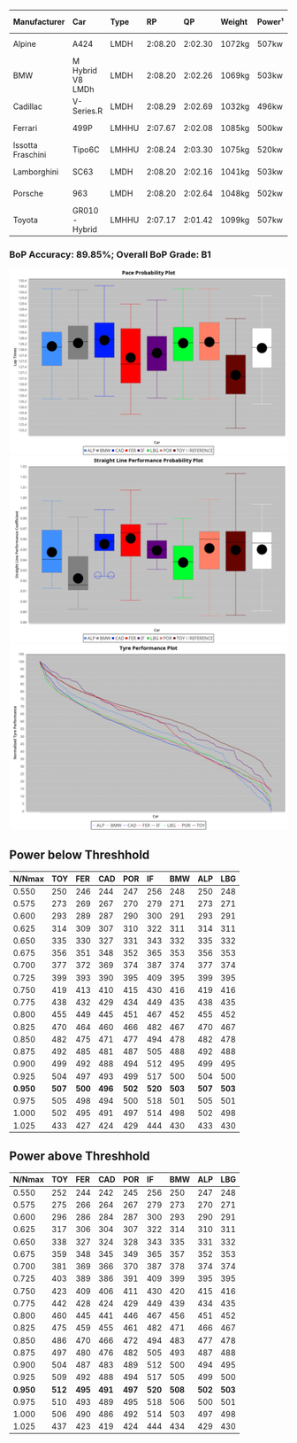 |Manufacturer|Car|Type|RP|QP|Weight|Power¹|Threshhold|PINC|Power²|E/Stint|AVG Vmax|FDS|RDLC|L/Stint|BOP-Grade|ModelAccuracy|ModelPoints|Match%|
|:-|:-|:-|:-|:-|:-|:-|:-|:-|:-|:-|:-|:-|:-|:-|:-|:-|:-|:-|
|Alpine|A424|LMDH|2:08.20|2:02.30|1072kg|507kw|210.0kph|-1%|502kw|900MJ|297.32kph-316.70kph|-|0.99|25|~A1|81.46%|523|97.70%|
|BMW|M Hybrid V8 LMDh|LMDH|2:08.20|2:02.26|1069kg|503kw|210.0kph|1%|508kw|892MJ|294.10kph-316.35kph|-|1.00|25|~A1|98.60%|1690|97.64%|
|Cadillac|V-Series.R|LMDH|2:08.29|2:02.69|1032kg|496kw|210.0kph|-1%|491kw|869MJ|293.69kph-316.68kph|-|1.03|25|+B1|98.38%|1765|85.33%|
|Ferrari|499P|LMHHU|2:07.67|2:02.08|1085kg|500kw|210.0kph|-1%|495kw|883MJ|295.76kph-316.84kph|190kph|1.00|25|-B1|92.24%|2247|89.61%|
|Issotta Fraschini|Tipo6C|LMHHU|2:08.24|2:03.30|1075kg|520kw|210.0kph|0%|520kw|922MJ|300.42kph-310.47kph|190kph|1.03|25|+A2|66.67%|96|90.95%|
|Lamborghini|SC63|LMDH|2:08.20|2:02.16|1041kg|503kw|210.0kph|0%|503kw|884MJ|296.80kph-314.02kph|-|1.05|25|+B1|96.77%|419|87.88%|
|Porsche|963|LMDH|2:08.20|2:02.64|1048kg|502kw|210.0kph|-1%|497kw|885MJ|295.06kph-317.18kph|-|1.02|25|~A1|96.81%|5438|100.00%|
|Toyota|GR010 - Hybrid|LMHHU|2:07.17|2:01.42|1099kg|507kw|210.0kph|1%|512kw|905MJ|294.17kph-324.31kph|190kph|1.00|25|-D1|86.04%|1751|69.66%|

### BoP Accuracy: 89.85%; Overall BoP Grade: B1
![](BOP/WEC2024/SPA/DUALSTAGE/IMG/ACOMETHOD.png)![](BOP/WEC2024/SPA/DUALSTAGE/IMG/ACOMETHOD_sp.png)![](BOP/WEC2024/SPA/DUALSTAGE/IMG/ACOMETHOD_tw.png)
## Power below Threshhold
|N/Nmax|TOY|FER|CAD|POR|IF|BMW|ALP|LBG|
|:-|:-|:-|:-|:-|:-|:-|:-|:-|
|0.550|250|246|244|247|256|248|250|248|
|0.575|273|269|267|270|279|271|273|271|
|0.600|293|289|287|290|300|291|293|291|
|0.625|314|309|307|310|322|311|314|311|
|0.650|335|330|327|331|343|332|335|332|
|0.675|356|351|348|352|365|353|356|353|
|0.700|377|372|369|374|387|374|377|374|
|0.725|399|393|390|395|409|395|399|395|
|0.750|419|413|410|415|430|416|419|416|
|0.775|438|432|429|434|449|435|438|435|
|0.800|455|449|445|451|467|452|455|452|
|0.825|470|464|460|466|482|467|470|467|
|0.850|482|475|471|477|494|478|482|478|
|0.875|492|485|481|487|505|488|492|488|
|0.900|499|492|488|494|512|495|499|495|
|0.925|504|497|493|499|517|500|504|500|
|**0.950**|**507**|**500**|**496**|**502**|**520**|**503**|**507**|**503**|
|0.975|505|498|494|500|518|501|505|501|
|1.000|502|495|491|497|514|498|502|498|
|1.025|433|427|424|429|444|430|433|430|

## Power above Threshhold
|N/Nmax|TOY|FER|CAD|POR|IF|BMW|ALP|LBG|
|:-|:-|:-|:-|:-|:-|:-|:-|:-|
|0.550|252|244|242|245|256|250|247|248|
|0.575|275|266|264|267|279|273|270|271|
|0.600|296|286|284|287|300|293|290|291|
|0.625|317|306|304|307|322|314|310|311|
|0.650|338|327|324|328|343|335|331|332|
|0.675|359|348|345|349|365|357|352|353|
|0.700|381|369|366|370|387|378|374|374|
|0.725|403|389|386|391|409|399|395|395|
|0.750|423|409|406|411|430|420|415|416|
|0.775|442|428|424|429|449|439|434|435|
|0.800|460|445|441|446|467|456|451|452|
|0.825|475|459|455|461|482|471|466|467|
|0.850|486|470|466|472|494|483|477|478|
|0.875|497|480|476|482|505|493|487|488|
|0.900|504|487|483|489|512|500|494|495|
|0.925|509|492|488|494|517|505|499|500|
|**0.950**|**512**|**495**|**491**|**497**|**520**|**508**|**502**|**503**|
|0.975|510|493|489|495|518|506|500|501|
|1.000|506|490|486|492|514|503|497|498|
|1.025|437|423|419|424|444|434|429|430|
